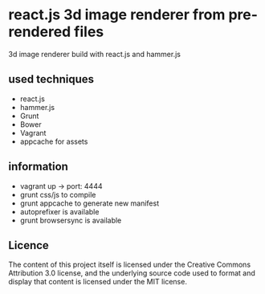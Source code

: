 # react.js 3d image renderer from pre-rendered files
3d image renderer build with react.js and hammer.js

## used techniques
- react.js
- hammer.js
- Grunt
- Bower
- Vagrant
- appcache for assets


## information
- vagrant up -> port: 4444
- grunt css/js to compile
- grunt appcache to generate new manifest
- autoprefixer is available
- grunt browsersync is available

## Licence
The content of this project itself is licensed under the Creative Commons Attribution 3.0 license, and the underlying 
source code used to format and display that content is licensed under the MIT license.